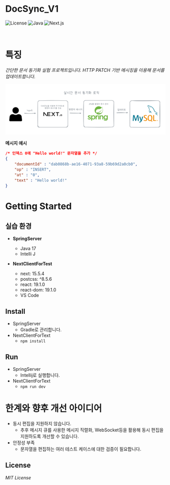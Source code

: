 # DocSync_V1

![License](https://img.shields.io/badge/license-MIT-green)
![Java](https://img.shields.io/badge/java-17-blue)
![Next.js](https://img.shields.io/badge/next-15.5.4-black)

<br/>

# 특징

*간단한 문서 동기화 실험 프로젝트입니다. HTTP PATCH 기반 메시징을 이용해 문서를 업데이트합니다.*

![구조도](https://github.com/JBL28/PlayGround/blob/main/resources/images/DocSync_V1_Architecture.png?raw=true)

**메시지 예시**
``` JSON
/* 인덱스 0에 "Hello world!" 문자열을 추가 */
{
    "documentId" : "dab0868b-ae16-4071-93a8-59b69d2a0cb0",
    "op" : "INSERT",
    "at" : "0",
    "text" : "Hello world!"
}
```

# Getting Started
## 실습 환경
- **SpringServer**
  - Java 17
  - Intelli J

- **NextClientForTest**
  - next: 15.5.4
  - postcss: ^8.5.6
  - react: 19.1.0
  - react-dom: 19.1.0
  - VS Code

## Install
- SpringServer
    - Gradle로 관리합니다.
- NextClientForText
    - `npm install`

## Run
- SpringServer
    - Intellij로 실행합니다.
- NextClientForText
    - `npm run dev`

# 한계와 향후 개선 아이디어
- 동시 편집을 지원하지 않습니다.
    - 추후 메시지 큐를 사용한 메시지 직렬화, WebSocket등을 활용해 동시 편집을 지원하도록 개선할 수 있습니다.
- 안정성 부족
    - 문자열을 편집하는 여러 테스트 케이스에 대한 검증이 필요합니다.

## License
*MIT License*
